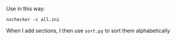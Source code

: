 Use in this way:
```
nvchecker -c all.ini
```

When I add sections, I then use `sort.py` to sort them alphabetically

